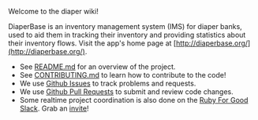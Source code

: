 Welcome to the diaper wiki!

DiaperBase is an inventory management system (IMS) for diaper banks, used to aid them in tracking their inventory and providing statistics about their inventory flows. Visit the app's home page at [http://diaperbase.org/](http://diaperbase.org/).

* See [README.md](https://github.com/rubyforgood/diaper/blob/main/README.md) for an overview of the project.
* See [CONTRIBUTING.md](https://github.com/rubyforgood/diaper/blob/main/CONTRIBUTING.md) to learn how to contribute to the code!
* We use [Github Issues](https://github.com/rubyforgood/diaper/issues) to track problems and requests.
* We use [Github Pull Requests](https://github.com/rubyforgood/diaper/pulls) to submit and review code changes.
* Some realtime project coordination is also done on the [Ruby For Good Slack](https://rubyforgood.slack.com). Grab an [invite](https://rubyforgood.herokuapp.com)!
